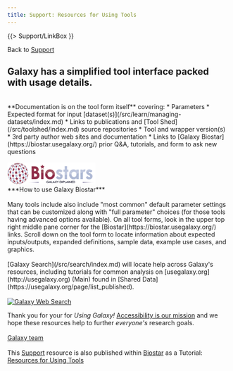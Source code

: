 ```yaml
---
title: Support: Resources for Using Tools
---
```

<div class='right'>{{> Support/LinkBox }}</div>

Back to [Support](/src/support/index.md)
## Galaxy has a simplified tool interface packed with usage details.

<br />
**Documentation is on the tool form itself** covering:
* Parameters
* Expected format for input [dataset(s)](/src/learn/managing-datasets/index.md)
* Links to publications and [Tool Shed](/src/toolshed/index.md) source repositories
* Tool and wrapper version(s)
* 3rd party author web sites and documentation
* Links to [Galaxy Biostar](https://biostar.usegalaxy.org/) prior Q&A, tutorials, and form to ask new questions

<br />
<br />
<a href='/src/support/biostar/index.md'><img src="/src/images/logos/GalaxyBiostar.png" alt="Galaxy Biostar" width="200" /></a><br />***How to use Galaxy Biostar***
<br />
<br />
Many tools include also include "most common" default parameter settings that can be customized along with "full parameter" choices (for those tools having advanced options available). On all tool forms, look in the upper top right middle pane corner for the [Biostar](https://biostar.usegalaxy.org/) links. Scroll down on the tool form to locate information about expected inputs/outputs, expanded definitions, sample data, example use cases, and graphics.
<br />
<br />
[Galaxy Search](/src/search/index.md) will locate help across Galaxy's resources, including tutorials for common analysis on [usegalaxy.org](http://usegalaxy.org) (Main) found in [Shared Data](https://usegalaxy.org/page/list_published).
<br />
<br />

<div class="right">
<a href='/src/search/index.md'><img src="/src/images/galaxy-logos/galaxy-web-search.png" alt="Galaxy Web Search" width="170" /></a>
</div>

Thank you for your for *Using Galaxy!* [Accessibility is our mission](/src/index.md) and we hope these resources help to further *everyone's* research goals.
<br />
<br />
[Galaxy team](https://wiki.galaxyproject.org/GalaxyTeam)
<br />
<br />
This [Support](/src/support/index.md) resource is also published within [Biostar](https://biostar.usegalaxy.org/) as a Tutorial: [Resources for Using Tools](https://biostar.usegalaxy.org/p/7743/)
